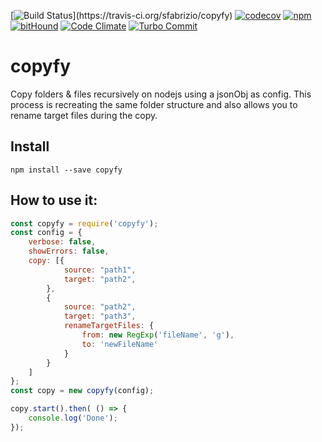 [![Build Status](https://travis-ci.org/sfabrizio/copyfy.svg?)](https://travis-ci.org/sfabrizio/copyfy)
[![codecov](https://codecov.io/gh/sfabrizio/copyfy/branch/master/graph/badge.svg)](https://codecov.io/gh/sfabrizio/copyfy)
[![npm](https://img.shields.io/npm/v/copyfy.svg?style=flat)](https://www.npmjs.com/package/copyfy)
[![bitHound](https://www.bithound.io/github/sfabrizio/copyfy/badges/score.svg)](https://www.bithound.io/github/sfabrizio/copyfy)
[![Code Climate](https://codeclimate.com/github/sfabrizio/copyfy/badges/gpa.svg)](https://codeclimate.com/github/sfabrizio/copyfy)
[![Turbo Commit](https://img.shields.io/badge/Turbo_Commit-on-3DD1F2.svg)](https://github.com/labs-js/turbo-git/blob/master/CONVENTION.md)

# copyfy

Copy folders & files recursively on nodejs using a jsonObj as config. This process is recreating the same folder structure and also allows you to rename target files during the copy.

## Install
```
npm install --save copyfy
```


## How to use it:

```javascript
const copyfy = require('copyfy');
const config = {
    verbose: false,
    showErrors: false,
    copy: [{
            source: "path1",
            target: "path2",
        },
        {
            source: "path2",
            target: "path3",
            renameTargetFiles: {
                from: new RegExp('fileName', 'g'),
                to: 'newFileName'
            }
        }
    ]
};
const copy = new copyfy(config);

copy.start().then( () => {
    console.log('Done');
});

```
